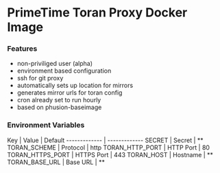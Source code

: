 # PrimeTime Toran Proxy Docker Image

### Features
- non-priviliged user (alpha)
- environment based configuration
- ssh for git proxy
- automatically sets up location for mirrors
- generates mirror urls for toran config
- cron already set to run hourly
- based on phusion-baseimage

### Environment Variables
Key  | Value | Default
------------- | -------------
SECRET  | Secret | **
TORAN_SCHEME  | Protocol | http
TORAN_HTTP_PORT  | HTTP Port | 80
TORAN_HTTPS_PORT  | HTTPS Port | 443
TORAN_HOST | Hostname | **
TORAN_BASE_URL | Base URL | **

